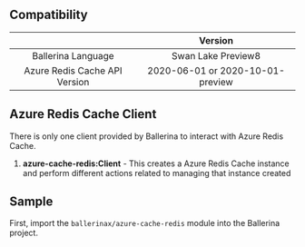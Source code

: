 

## Compatibility

|                               |      	       Version                 |
| :---------------------------: | :----------------------------------: |
|      Ballerina Language       |         Swan Lake Preview8 	       |
| Azure Redis Cache API Version |   2020-06-01 or 2020-10-01-preview   |

## Azure Redis Cache Client

There is only one client provided by Ballerina to interact with Azure Redis Cache.

1. **azure-cache-redis:Client** - This creates a Azure Redis Cache instance and perform different actions related to managing that instance created



## Sample

First, import the `ballerinax/azure-cache-redis` module into the Ballerina project.

